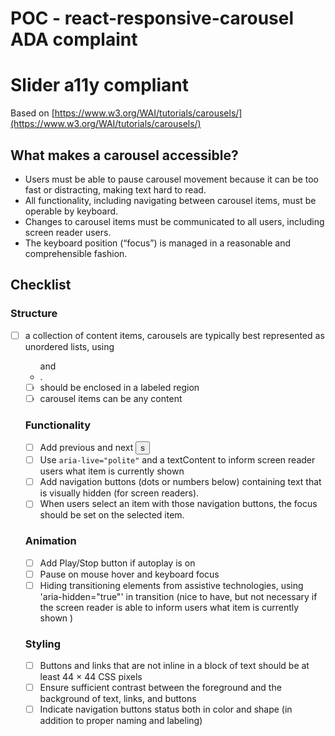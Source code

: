 # POC - react-responsive-carousel ADA complaint

# Slider a11y compliant

Based on [https://www.w3.org/WAI/tutorials/carousels/](https://www.w3.org/WAI/tutorials/carousels/)

## What makes a carousel accessible?

- Users must be able to pause carousel movement because it can be too fast or distracting, making text hard to read.
- All functionality, including navigating between carousel items, must be operable by keyboard.
- Changes to carousel items must be communicated to all users, including screen reader users.
- The keyboard position (“focus”) is managed in a reasonable and comprehensible fashion.

## Checklist

### Structure

- [ ] a collection of content items, carousels are typically best represented as unordered lists, using <ul> and <li>.
- [ ] should be enclosed in a labeled region
- [ ] carousel items can be any content

### Functionality

- [ ] Add previous and next <button>s
- [ ] Use `aria-live="polite"` and a textContent to inform screen reader users what item is currently shown
- [ ] Add navigation buttons (dots or numbers below) containing text that is visually hidden (for screen readers).
- [ ] When users select an item with those navigation buttons, the focus should be set on the selected item.

### Animation

- [ ] Add Play/Stop button if autoplay is on
- [ ] Pause on mouse hover and keyboard focus
- [ ] Hiding transitioning elements from assistive technologies, using 'aria-hidden="true"' in transition (nice to have, but not necessary if the screen reader is able to inform users what item is currently shown )

### Styling

- [ ] Buttons and links that are not inline in a block of text should be at least 44 × 44 CSS pixels
- [ ] Ensure sufficient contrast between the foreground and the background of text, links, and buttons
- [ ] Indicate navigation buttons status both in color and shape (in addition to proper naming and labeling)
